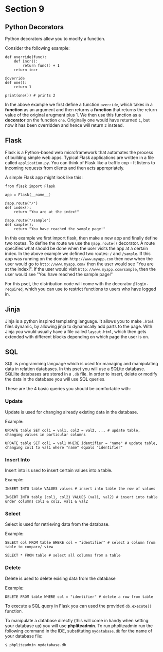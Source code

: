 # Section 9

## Python Decorators

Python decorators allow you to modify a function.

Consider the following example:

```
def override(func):
    def incr():
        return func() + 1
    return incr

@override
def one():
    return 1

print(one()) # prints 2
```

In the above example we first define a function `override`, which takes in a **function** as an argument and then returns a **function** that returns the return value of the original arugment plus 1. We then use this function as a **decorator** on the function `one`. Originally one would have returned `1`, but now it has been overridden and hence will return `2` instead.

## Flask

Flask is a Python-based web microframework that automates the process of building simple web apps.
Typical Flask applications are written in a file called `application.py`. You can think of Flask like a traffic cop - It listens to incoming requests from clients and then acts appropriately.

A simple Flask app might look like this:
```
from flask import Flask

app = Flask(__name__)

@app.route("/")
def index():
    return "You are at the index!"

@app.route("/sample")
def sample():
    return "You have reached the sample page!"
``` 

In this example we first import flask, then make a new app and finally define two routes. To define the route we use the `@app.route()` decorator. A route specifies what should be done when the user visits the app at a certain index. In the above example we defined two routes: `/` and `/sample`. If this app was running on the domain `http://www.myapp.com` then now when the user would go to `http://www.myapp.com/` then the user would see "You are at the index!". If the user would visit `http://www.myapp.com/sample`, then the user would see "You have reached the sample page!"

For this pset, the distribution code will come with the decorator `@login-required`, which you can use to restrict functions to users who have logged in.

## Jinja

Jinja is a python inspired templating language. It allows you to make `.html` files dynamic, by allowing jinja to dynamically add parts to the page. With Jinja you would usually have a file called `layout.html`, which then gets extended with different blocks depending on which page the user is on.

## SQL

SQL is programming language which is used for managing and manipulating data in relation databases.
In this pset you will use a SQLite database. SQLlite databases are stored in a `.db` file. In order to insert, delete or modify the data in the database you will use SQL queries.

These are the 4 basic queries you should be comfortable with:

### Update

Update is used for changing already existing data in the database.

Example:

```
UPDATE table SET col1 = val1, col2 = val2, ... # update table, changing values in particular columns

UPDATE table SET col1 = val1 WHERE identifier = "name" # update table, changing col1 to val1 where "name" equals "identifier"
```

### Insert Into
Insert into is used to insert certain values into a table.

Example:

```
INSERT INTO table VALUES values # insert into table the row of values

INSERT INTO table (col1, col2) VALUES (val1, val2) # insert into table under columns col1 & col2, val1 & val2
```

### Select
Select is used for retrieving data from the database.

Example:

```
SELECT col FROM table WHERE col = "identifier" # select a column from table to compare/ view

SELECT * FROM table # select all columns from a table
```

### Delete
Delete is used to delete exising data from the database

Example:

```
DELETE FROM table WHERE col = "identifier" # delete a row from table
```

To execute a SQL query in Flask you can used the provided `db.execute()` function.

To manipulate a database directly (this will come in handy when setting your database up) you will use **phpliteadmin**. To run phpliteadmin run the following command in the IDE, substituting `mydatabase.db` for the name of your database file:
```
$ phpliteadmin mydatabase.db
```
